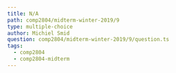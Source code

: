 ```yaml
---
title: N/A
path: comp2804/midterm-winter-2019/9
type: multiple-choice
author: Michiel Smid
question: comp2804/midterm-winter-2019/9/question.ts
tags:
  - comp2804
  - comp2804-midterm
---
```

